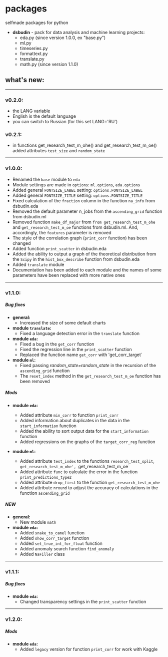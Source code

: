 # packages
selfmade packages for python

- **dsbudin** - pack for data analysis and machine learning projects:
    - eda.py (since version 1.0.0, ex "base.py")
    - ml.py
    - timeseries.py
    - formattext.py
    - translate.py
    - math.py (since version 1.1.0)

## what's new:

---
### v0.2.0:
- the LANG variable
- English is the default language
- you can switch to Russian (for this set LANG='RU')
### v0.2.1:
- in functions get_research_test_m_ohe() and get_research_test_m_oe() added attributes `test_size` and `random_state`
---
### v1.0.0:
- Renamed the `base` module to `eda`
- Module settings are made in `options`: `ml.options`, `eda.options`
- Added general `FONTSIZE_LABEL` setting: `options.FONTSIZE_LABEL`
- Added general `FONTSIZE_TITLE` setting: `options.FONTSIZE_TITLE`
- Fixed calculation of the `fraction` column in the function `na_info` from dsbudin.eda
- Removed the default parameter n_jobs from the `ascending_grid` function from dsbudin.ml
- Removed function `make_df_major` from `from get_research_test_m_ohe` and `get_research_test_m_oe` functions from dsbudin.ml. And, accordingly, the `features` parameter is removed
- The style of the correlation graph (`print_corr` function) has been changed
- Added function `print_scatter` in dsbudin.eda
- Added the ability to output a graph of the theoretical distribution from the `Scipy` in the `hist_box_describe` function from dsbudin.eda
- Added `translate` module
- Documentation has been added to each module and the names of some parameters have been replaced with more native ones
---
### v1.1.0:
##### Bug fixes
- **general:**
    - Increased the size of some default charts
- **module `translate`:**
    - Fixed a language detection error in the `translate` function
- **module `eda`:**
    - Fixed a bug in the `get_corr` function
    - Fixed the regression line in the `print_scatter` function
    - Replaced the function name `get_corr` with 'get_corr_target`
- **module `ml`:**
    - Fixed passing *random_state=random_state* in the recursion of the `ascending_grid` function
    - The `reset_index` method in the `get_research_test_m_oe` function has been removed

##### Mods
- **module `eda`:**
    - Added attribute `min_corr` to function `print_corr`
    - Added information about duplicates in the data in the `start_information` function
    - Added the ability to sort output data for the `start_information` function
    - Added regressions on the graphs of the `target_corr_reg` function

- **module `ml`:**
    - Added attribute `test_index` to the functions `research_test_split`, `get_research_test_m_ohe', `get_research_test_m_oe`
    - Added attribute `func` to calculate the error in the function `print_predictions_type2`
    - Added attribute `drop_first` to the function `get_research_test_m_ohe`
    - Added attribute `nround` to adjust the accuracy of calculations in the function `ascending_grid`

##### NEW
- **general:**
    - New module `math`
- **module `eda`:**
    - Added `snake_to_camel` function
    - Added `show_corr_target` function
    - Added `set_true_int_for_float` function
    - Added anomaly search function `find_anomaly`
    - Added `NaFiller` class
---
### v1.1.1:
##### Bug fixes
- **module `eda`:**
	- Changed transparency settings in the `print_scatter` function
---
### v1.2.0:
##### Mods
- **module `eda`:**
	- Added `legacy` version for function `print_corr` for work with Kaggle